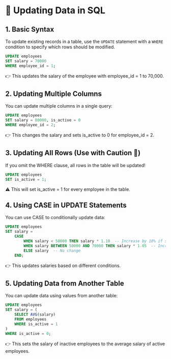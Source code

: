 # 📘 Updating Data in SQL  

## 1️. Basic Syntax  
To update existing records in a table, use the `UPDATE` statement with a `WHERE` condition to specify which rows should be modified.  

```sql
UPDATE employees  
SET salary = 70000  
WHERE employee_id = 1;
```
👉 This updates the salary of the employee with employee_id = 1 to 70,000.


## 2. Updating Multiple Columns
You can update multiple columns in a single query:
```sql
UPDATE employees  
SET salary = 80000, is_active = 0  
WHERE employee_id = 2;
```
👉 This changes the salary and sets is_active to 0 for employee_id = 2.


## 3. Updating All Rows (Use with Caution 🚨)
If you omit the WHERE clause, all rows in the table will be updated!
```sql
UPDATE employees  
SET is_active = 1;
```
⚠️ This will set is_active = 1 for every employee in the table.


## 4. Using CASE in UPDATE Statements
You can use CASE to conditionally update data:
```sql
UPDATE employees  
SET salary =  
    CASE  
        WHEN salary < 50000 THEN salary * 1.10  -- Increase by 10% if salary < 50K  
        WHEN salary BETWEEN 50000 AND 70000 THEN salary * 1.05  -- Increase by 5%  
        ELSE salary  -- No change  
    END;
```
👉 This updates salaries based on different conditions.


## 5. Updating Data from Another Table
You can update data using values from another table:
```sql
UPDATE employees  
SET salary = (  
    SELECT AVG(salary)  
    FROM employees  
    WHERE is_active = 1  
)  
WHERE is_active = 0;
```
👉 This sets the salary of inactive employees to the average salary of active employees.


